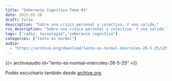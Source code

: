 ```yaml
---
title: "Soberanía Cognitiva Toma #1"
date: 2025-05-28
draft: false
description: "Sobre una crísis personal y colectiva. Y una salida."
rss_description: "Sobre una crísis personal y colectiva. Y una salida."
tags: ["radio, tecnologia","soberanía cognitiva"]
categories: ["lento es normal"]
audio:
  - "https://archive.org/download/lento-es-normal-miercoles-28-5-25/LENTO_ES_NORMAL-MIERCOLES-28-5-25.mp3"
---
```



{{< archiveaudio id="lento-es-normal-miercoles-28-5-25" >}}

Podés escucharlo también desde [archive.org](https://archive.org/details/lento-es-normal-miercoles-28-5-25).


